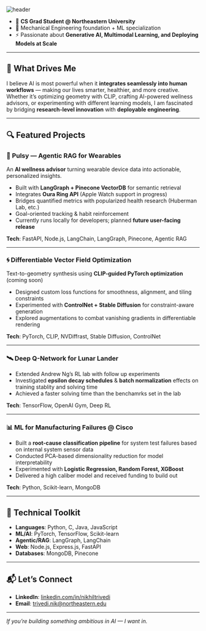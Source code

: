 ![header](https://capsule-render.vercel.app/api?type=waving&height=300&color=gradient&text=Hi%20I'm%20Nikhil!)

- 🚀 **CS Grad Student @ Northeastern University**
- 🔧 Mechanical Engineering foundation + ML specialization
- ⚡️ Passionate about **Generative AI, Multimodal Learning, and Deploying Models at Scale**

---

## 🚀 What Drives Me
I believe AI is most powerful when it **integrates seamlessly into human workflows** — making our lives smarter, healthier, and more creative.  Whether it’s optimizing geometry with CLIP, crafting AI-powered wellness advisors, or experimenting with different learning models, I am fascinated by bridging **research-level innovation** with **deployable engineering**.

---

## 🔍 Featured Projects

### 🧠 Pulsy — Agentic RAG for Wearables
An **AI wellness advisor** turning wearable device data into actionable, personalized insights.  
- Built with **LangGraph + Pinecone VectorDB** for semantic retrieval  
- Integrates **Oura Ring API** (Apple Watch support in progress)  
- Bridges quantified metrics with popularized health research (Huberman Lab, etc.)  
- Goal-oriented tracking & habit reinforcement
- Currently runs locally for developers; planned **future user-facing release**


**Tech**: FastAPI, Node.js, LangChain, LangGraph, Pinecone, Agentic RAG

---

### 🌀 Differentiable Vector Field Optimization
Text-to-geometry synthesis using **CLIP-guided PyTorch optimization** (coming soon)  
- Designed custom loss functions for smoothness, alignment, and tiling constraints  
- Experimented with **ControlNet + Stable Diffusion** for constraint-aware generation  
- Explored augmentations to combat vanishing gradients in differentiable rendering

**Tech**: PyTorch, CLIP, NVDiffrast, Stable Diffusion, ControlNet

---

### 🛰 Deep Q-Network for Lunar Lander
- Extended Andrew Ng’s RL lab with follow up experiments  
- Investigated **epsilon decay schedules** & **batch normalization** effects on training stablity and solving time
- Achieved a faster solving time than the benchamrks set in the lab

**Tech**: TensorFlow, OpenAI Gym, Deep RL

---

### 📊 ML for Manufacturing Failures @ Cisco
- Built a **root-cause classification pipeline** for system test failures based on internal system sensor data
- Conducted PCA-based dimensionality reduction for model interpretability
- Experimented with **Logistic Regression, Random Forest, XGBoost**  
- Delivered a high caliber model and received funding to build out

**Tech**: Python, Scikit-learn, MongoDB

---

## 🧠 Technical Toolkit
- **Languages**: Python, C, Java, JavaScript  
- **ML/AI**: PyTorch, TensorFlow, Scikit-learn  
- **Agentic/RAG**: LangGraph, LangChain  
- **Web**: Node.js, Express.js, FastAPI  
- **Databases**: MongoDB, Pinecone  

---

## 📬 Let’s Connect
- **LinkedIn**: [linkedin.com/in/nikhiltrivedi](https://www.linkedin.com/in/nikhil-trivedi-5897b1125/)  
- **Email**: trivedi.nik@northeastern.edu 

---
_If you’re building something ambitious in AI — I want in._
